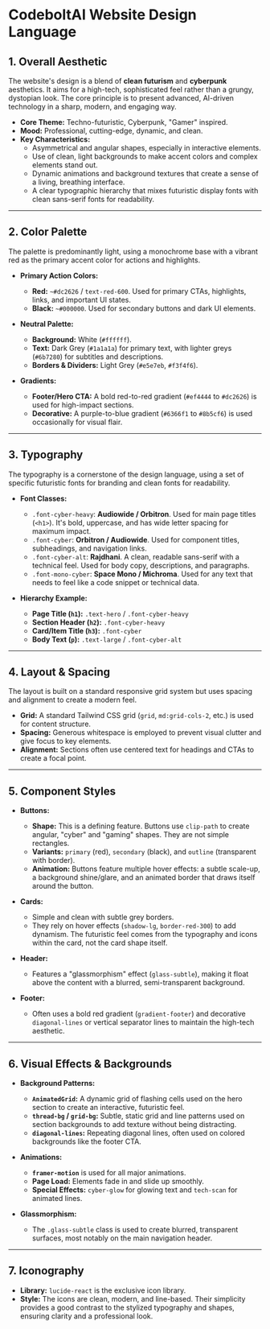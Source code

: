 # CodeboltAI Website Design Language

## 1. Overall Aesthetic

The website's design is a blend of **clean futurism** and **cyberpunk** aesthetics. It aims for a high-tech, sophisticated feel rather than a grungy, dystopian look. The core principle is to present advanced, AI-driven technology in a sharp, modern, and engaging way.

- **Core Theme:** Techno-futuristic, Cyberpunk, "Gamer" inspired.
- **Mood:** Professional, cutting-edge, dynamic, and clean.
- **Key Characteristics:**
  - Asymmetrical and angular shapes, especially in interactive elements.
  - Use of clean, light backgrounds to make accent colors and complex elements stand out.
  - Dynamic animations and background textures that create a sense of a living, breathing interface.
  - A clear typographic hierarchy that mixes futuristic display fonts with clean sans-serif fonts for readability.

---

## 2. Color Palette

The palette is predominantly light, using a monochrome base with a vibrant red as the primary accent color for actions and highlights.

- **Primary Action Colors:**
  - **Red:** `~#dc2626` / `text-red-600`. Used for primary CTAs, highlights, links, and important UI states.
  - **Black:** `~#000000`. Used for secondary buttons and dark UI elements.

- **Neutral Palette:**
  - **Background:** White (`#ffffff`).
  - **Text:** Dark Grey (`#1a1a1a`) for primary text, with lighter greys (`#6b7280`) for subtitles and descriptions.
  - **Borders & Dividers:** Light Grey (`#e5e7eb`, `#f3f4f6`).

- **Gradients:**
  - **Footer/Hero CTA:** A bold red-to-red gradient (`#ef4444` to `#dc2626`) is used for high-impact sections.
  - **Decorative:** A purple-to-blue gradient (`#6366f1` to `#8b5cf6`) is used occasionally for visual flair.

---

## 3. Typography

The typography is a cornerstone of the design language, using a set of specific futuristic fonts for branding and clean fonts for readability.

- **Font Classes:**
  - `.font-cyber-heavy`: **Audiowide / Orbitron**. Used for main page titles (`<h1>`). It's bold, uppercase, and has wide letter spacing for maximum impact.
  - `.font-cyber`: **Orbitron / Audiowide**. Used for component titles, subheadings, and navigation links.
  - `.font-cyber-alt`: **Rajdhani**. A clean, readable sans-serif with a technical feel. Used for body copy, descriptions, and paragraphs.
  - `.font-mono-cyber`: **Space Mono / Michroma**. Used for any text that needs to feel like a code snippet or technical data.

- **Hierarchy Example:**
  - **Page Title (`h1`):** `.text-hero` / `.font-cyber-heavy`
  - **Section Header (`h2`):** `.font-cyber-heavy`
  - **Card/Item Title (`h3`):** `.font-cyber`
  - **Body Text (`p`):** `.text-large` / `.font-cyber-alt`

---

## 4. Layout & Spacing

The layout is built on a standard responsive grid system but uses spacing and alignment to create a modern feel.

- **Grid:** A standard Tailwind CSS grid (`grid`, `md:grid-cols-2`, etc.) is used for content structure.
- **Spacing:** Generous whitespace is employed to prevent visual clutter and give focus to key elements.
- **Alignment:** Sections often use centered text for headings and CTAs to create a focal point.

---

## 5. Component Styles

- **Buttons:**
  - **Shape:** This is a defining feature. Buttons use `clip-path` to create angular, "cyber" and "gaming" shapes. They are not simple rectangles.
  - **Variants:** `primary` (red), `secondary` (black), and `outline` (transparent with border).
  - **Animation:** Buttons feature multiple hover effects: a subtle scale-up, a background shine/glare, and an animated border that draws itself around the button.

- **Cards:**
  - Simple and clean with subtle grey borders.
  - They rely on hover effects (`shadow-lg`, `border-red-300`) to add dynamism. The futuristic feel comes from the typography and icons within the card, not the card shape itself.

- **Header:**
  - Features a "glassmorphism" effect (`glass-subtle`), making it float above the content with a blurred, semi-transparent background.

- **Footer:**
  - Often uses a bold red gradient (`gradient-footer`) and decorative `diagonal-lines` or vertical separator lines to maintain the high-tech aesthetic.

---

## 6. Visual Effects & Backgrounds

- **Background Patterns:**
  - **`AnimatedGrid`:** A dynamic grid of flashing cells used on the hero section to create an interactive, futuristic feel.
  - **`thread-bg` / `grid-bg`:** Subtle, static grid and line patterns used on section backgrounds to add texture without being distracting.
  - **`diagonal-lines`:** Repeating diagonal lines, often used on colored backgrounds like the footer CTA.

- **Animations:**
  - **`framer-motion`** is used for all major animations.
  - **Page Load:** Elements fade in and slide up smoothly.
  - **Special Effects:** `cyber-glow` for glowing text and `tech-scan` for animated lines.

- **Glassmorphism:**
  - The `.glass-subtle` class is used to create blurred, transparent surfaces, most notably on the main navigation header.

---

## 7. Iconography

- **Library:** `lucide-react` is the exclusive icon library.
- **Style:** The icons are clean, modern, and line-based. Their simplicity provides a good contrast to the stylized typography and shapes, ensuring clarity and a professional look.
